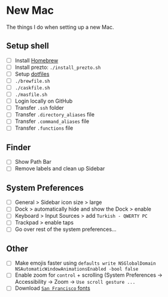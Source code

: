 # New Mac
The things I do when setting up a new Mac.

## Setup shell
- [ ] Install [Homebrew](https://brew.sh)
- [ ] Install prezto: `./install_prezto.sh`
- [ ] Setup [dotfiles](https://github.com/cansurmeli/dotfiles)
- [ ] `./brewfile.sh`
- [ ] `./caskfile.sh`
- [ ] `./masfile.sh`
- [ ] Login locally on GitHub
- [ ] Transfer `.ssh` folder
- [ ] Transfer `.directory_aliases` file
- [ ] Transfer `.command_aliases` file
- [ ] Transfer `.functions` file

## Finder
- [ ] Show Path Bar
- [ ] Remove labels and clean up Sidebar

## System Preferences
- [ ] General > Sidebar icon size > large
- [ ] Dock > automatically hide and show the Dock > enable
- [ ] Keyboard > Input Sources > add `Turkish - QWERTY PC`
- [ ] Trackpad > enable taps
- [ ] Go over rest of the system preferences...

## Other
- [ ] Make emojis faster using `defaults write NSGlobalDomain NSAutomaticWindowAnimationsEnabled -bool false`
- [ ] Enable zoom for `control` + scrolling (System Preferences -> Accessibility -> Zoom -> `Use scroll gesture ...`
- [ ] Download [`San Francisco` fonts](https://developer.apple.com/fonts/)